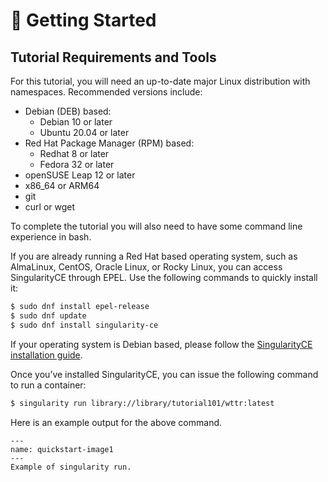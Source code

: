 # 📄 Getting Started

## Tutorial Requirements and Tools

For this tutorial, you will need an up-to-date major Linux distribution with
namespaces. Recommended versions include:

* Debian (DEB) based:
    * Debian 10 or later
    * Ubuntu 20.04 or later
* Red Hat Package Manager (RPM) based:
    * Redhat 8 or later
    * Fedora 32 or later
* openSUSE Leap 12 or later
* x86_64 or ARM64 
* git
* curl or wget


To complete the tutorial you will also need to have some command line experience in bash.

If you are already running a Red Hat based operating system, such as AlmaLinux, CentOS, Oracle Linux, or Rocky Linux, you can access SingularityCE through EPEL.  Use the following commands to quickly install it:

```bash
$ sudo dnf install epel-release
$ sudo dnf update
$ sudo dnf install singularity-ce
```

If your operating system is Debian based, please follow the [SingularityCE installation guide](https://docs.sylabs.io/guides/latest/admin-guide/installation.html#install-from-provided-rpm-deb-packages).

Once you’ve installed SingularityCE, you can issue the following command to run
a container:

```bash
$ singularity run library://library/tutorial101/wttr:latest
```

Here is an example output for the above command.

```{figure} /images/quickstart-image1.png
---
name: quickstart-image1
---
Example of singularity run.
```
